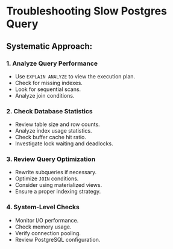 # Troubleshooting Slow Postgres Query

## Systematic Approach:

### 1. Analyze Query Performance
- Use `EXPLAIN ANALYZE` to view the execution plan.
- Check for missing indexes.
- Look for sequential scans.
- Analyze join conditions.

### 2. Check Database Statistics
- Review table size and row counts.
- Analyze index usage statistics.
- Check buffer cache hit ratio.
- Investigate lock waiting and deadlocks.

### 3. Review Query Optimization
- Rewrite subqueries if necessary.
- Optimize `JOIN` conditions.
- Consider using materialized views.
- Ensure a proper indexing strategy.

### 4. System-Level Checks
- Monitor I/O performance.
- Check memory usage.
- Verify connection pooling.
- Review PostgreSQL configuration.
